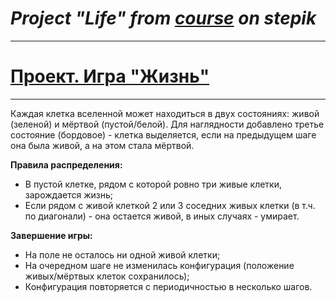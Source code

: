 # *Project "Life" from [course][1] on stepik*
* * * *
# [Проект. Игра "Жизнь"][1]
* * * *
Каждая клетка вселенной может находиться в двух состояниях: живой (зеленой) и мёртвой (пустой/белой). Для наглядности добавлено третье состояние (бордовое) - клетка выделяется, если на предыдущем шаге она была живой, а на этом стала мёртвой.

**Правила распределения:**
- В пустой клетке, рядом с которой ровно три живые клетки, зарождается жизнь;
- Если рядом с живой клеткой 2 или 3 соседних живых клетки (в т.ч. по диагонали) - она остается живой, в иных случаях - умирает.

**Завершение игры:**
- На поле не осталось ни одной живой клетки;
- На очередном шаге не изменилась конфигурация (положение живых/мёртвых клеток сохранилось);
- Конфигурация повторяется с периодичностью в несколько шагов.

[1]: https://stepik.org/course/97540 (Ссылка на курс)